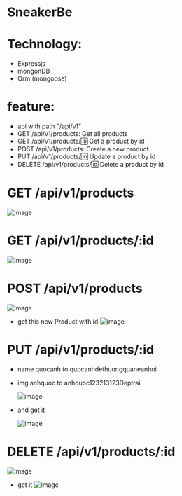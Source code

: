 # SneakerBe
# Technology: 
  - Expressjs
  - mongonDB
  - Orm (mongoose)
 # feature:
   - api with path "/api/v1"
   - GET /api/v1/products: Get all products
   - GET /api/v1/products/:id: Get a product by id
   - POST /api/v1/products: Create a new product
   - PUT /api/v1/products/:id: Update a product by id
   - DELETE /api/v1/products/:id: Delete a product by id
# GET /api/v1/products
![image](https://github.com/NNQA/SneakerBe/assets/81368386/7ad85318-3c10-4bba-a396-cc2c45db643c)
#  GET /api/v1/products/:id
![image](https://github.com/NNQA/SneakerBe/assets/81368386/0d5ce730-c8c1-4113-973e-76dd170db83c)
#  POST /api/v1/products
  ![image](https://github.com/NNQA/SneakerBe/assets/81368386/d93acc33-ce40-45b6-9fda-17b8537715c8)
  - get this new Product with id
    ![image](https://github.com/NNQA/SneakerBe/assets/81368386/5ee64fbd-80ff-4174-ac50-99086d1e0a77)

# PUT /api/v1/products/:id
- name quocanh to quocanhdethuongquaneanhoi
- img anhquoc to anhquoc123213123Deptrai


     ![image](https://github.com/NNQA/SneakerBe/assets/81368386/ded1002f-4880-44e5-8734-9601bdb6b114)

- and get it

    ![image](https://github.com/NNQA/SneakerBe/assets/81368386/987a9486-974f-467d-973e-32c42a598fb2)

# DELETE /api/v1/products/:id

![image](https://github.com/NNQA/SneakerBe/assets/81368386/ceab2948-8528-4dfa-a965-699c13437c08)

- get it
  ![image](https://github.com/NNQA/SneakerBe/assets/81368386/e59703e9-8dff-4a1c-8034-ddece7590e4a)

